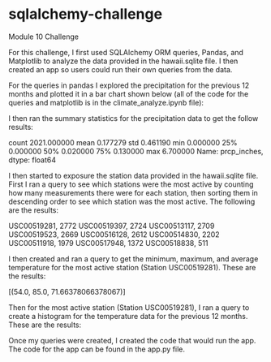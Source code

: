 # sqlalchemy-challenge
Module 10 Challenge

For this challenge, I first used SQLAlchemy ORM queries, Pandas, and Matplotlib to analyze the data provided in the hawaii.sqlite file. I then created an app so users could run their own queries from the data. 

For the queries in pandas I explored the precipitation for the previous 12 months and plotted it in a bar chart shown below (all of the code for the queries and matplotlib is in the climate_analyze.ipynb file): 



I then ran the summary statistics for the precipitation data to get the follow results: 

count    2021.000000
mean        0.177279
std         0.461190
min         0.000000
25%         0.000000
50%         0.020000
75%         0.130000
max         6.700000
Name: prcp_inches, dtype: float64

I then started to exposure the station data provided in the hawaii.sqlite file. First I ran a query to see which stations were the most active by counting how many measurements there were for each station, then sorting them in descending order to see which station was the most active. The following are the results:

USC00519281, 2772
USC00519397, 2724
USC00513117, 2709
USC00519523, 2669
USC00516128, 2612
USC00514830, 2202
USC00511918, 1979
USC00517948, 1372
USC00518838, 511

I then created and ran a query to get the minimum, maximum, and average temperature for the most active station (Station USC00519281). These are the results:

[(54.0, 85.0, 71.66378066378067)]

Then for the most active station (Station USC00519281), I ran a query to create a histogram for the temperature data for the previous 12 months. These are the results:



Once my queries were created, I created the code that would run the app. The code for the app can be found in the app.py file. 
